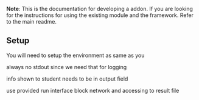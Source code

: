 **Note**: This is the documentation for developing a addon. If you are looking for the instructions for using the
existing module and the framework. Refer to the main readme.

## Setup

You will need to setup the environment as same as you

always no stdout since we need that for logging

info shown to student needs to be in output field

use provided run interface
block network and accessing to result file




